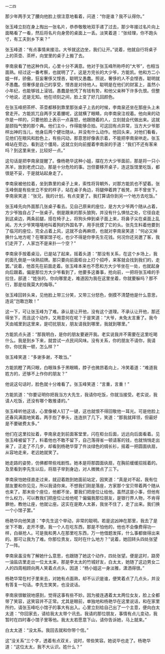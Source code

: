     一二四 

   那少年两手叉了腰向他脸上很注意地看着，问道：“你是谁？我不认得你。”

   张玉峰立刻在身上掏出一张名片，恭恭敬敬地双手递了过去，那少年接过名片向上面略看了一看，然后将名片向身旁的桌面上一丢。淡笑着道：“张经理，你不跑头寸，有工夫到乡下来？”

   张玉峰道：“有点事情来接洽。大爷就这边坐，我们让开。”说着，他就自行将桌子上的茶壶、茶杯，向堂里的桌子上搬了去。

   李南泉看了他这种作风，心里十分不满意。他对于张玉峰所称呼的“大爷”，也相当面熟。经过这一番考察，也就明了了。这是方完长的大少爷，方能凯。他和方二小姐一样，骄傲，狂妄奢侈又悭吝，聪明又愚蠢。照说，奢侈的人不会悭吝。聪明就不愚蠢。但奢侈是自己的享受，悭吝是对待他人。聪明是在他们的财富上，虽然小小年纪，也能够钱上滚钱。愚蠢是他凭了有钱有势，和他父亲种下许多仇恨。但整个地说，还是无知。他在顷刻之间，脸上变了好几回颜色。

   在张玉峰把茶杯、茶壶都移到靠里那张桌子上去的时候，李南泉还坐在那座头上未曾走开。方能凯兀自两手叉着腰呢，这就横了眼睛，向李南泉注视着。他向来的动作是一样的，只要他脸上表示一点喜怒，他跟随着的人，立刻就会代做出来。这就是颐指气使的那个典。他们主仆，作得能够合拍。可这回有点异常，当方大少爷那样出神的当儿，他身后两个健壮随从，并没有什么动作。他回头来，对他们看看，见他们在眼风和脸色上，有些闪动，那意思好像表示着，不能把李南泉哄走。张玉峰站在旁边，看到这个僵局，这就立刻向前握着李南泉的手道：“我们不还有客来吗？到这里来坐，比较好一点。”

   这句话是把李南泉提醒了。像杨艳华这种小姐，摆在方大少爷面前，那是将一只小羔羊，放到老虎口边，那是十分危险的事。岂但要移开桌子，连这饭馆里吃饭，都很是不妥，于是就站起身走了。

   李南泉被他拉着，坐到靠里的桌子上来，索性将背朝外，对那方能凯也不望着。张玉峰倒是有些坐立不安的样子，站在桌子角边，将腿伸着跨了板凳，并不曾坐下。李南泉笑道：“张兄，我的计划，有点变更了。我打算请你到另一个地方去吃饭。”

   张玉峰先向外面那几张桌子看去。见自己原来的座位，是方大少爷两个随从占着，方少爷独自占了一张桌子。倒是跟来的那头狼狗，并没有什么惧怯之处，它径自走到这桌边，两条前腿，搭在椅子上，将狗头伸到桌子面上来，将鼻子尖在桌面上乱闻。方大少爷笑嘻嘻地叫着狗的外国名字，用手抚摸了它的头。张先生料着他要到了临河的座位，完全占着上风，这就不会再麻烦，也就对李南泉笑道：“何必又掉换什么地方呢？在哪家馆子吃，也少不得是你李先生花钱。何况你还另邀了客，我们走开了，人家岂不是来扑一个空？”

   李南泉手按着桌沿，已是站了起来，摇着头道：“那没有关系，在这个乡场上，我的面孔倒是一块熟招牌。那只要向前面柜台上打个招呼，来客就会找到我们的，走罢。”说着，他首先在前面走着。张玉峰本来也不愿和方大少爷坐在一处，也就起身向后跟着。偏是那位方大少爷看到了，他要多这番事，抢向前，一把将张玉峰的手拉住，部道：“姓张的，你向哪里走，难道因为我在这里坐着，你就要躲吗？那不行，那是给我莫大的侮辱。”

   张玉峰回转头来，见他脸上带三分笑，又带三分怒色，倒摸不清楚他是什么意思，连说“岂敢岂敢！”

   这一下，可让张玉峰为了难。承认是让开他，没有这个道理。不承认让开他，那还得坐下，而且这个动作，又用意何在呢？于是笑道：“大爷，未免太言重了。我今天由城里到这里来，是叨扰朋友，朋友请我到哪里，我就到哪里。”

   方能凯点头道：“那我明白，是你的朋友要避开我。老实说我并不需要在这里吃喝什么。我是到乡下来，就尝试一点民间风味。没有关系，你的朋友不请你，我请你，你扰我一顿，怎么样？”

   张玉峰笑道：“多谢多谢，不敢当。”

   方能凯瞪了两只眼，白眼珠多于黑眼睛，脖子也微昂着向上，冷笑着道：“难道我姓方的，还够不上作你的朋友？”

   他说这句话时，脸色就十分难看了。张玉峰笑道：“言重，言重！”

   方能凯道：“你要证明你把我当方大先生，我请你吃饭，你就当接受。老实说，我请人吃饭，还没有哪个敢推诿的。”

   张玉峰听他这话，心里像被人钉了一键，这也就恨不得回敬他一耳光。可是他脸上还春风满面地笑着。两手抱了拳头，连连拱了几下，笑道：“那我就拜领，但最好是不要破费太多。”

   他们在这里拉扯着，李南泉走到前面客堂里，闪在柜台后面，远远向后面看着。见张玉峰被留下了，料着他也不敢不留下，自己落得省一顿请客的钱，也就悄悄走出来了，正走了不几步，却看到杨艳华穿了件淡绿色的绸长衫，摇着一把圆面纨扇，从容地走来，老远她就笑了。

   她走路的姿势，仿佛都带些戏剧性。她本是将那圆面纨扇，在胸前缓缓招摇着的。及至看到李先生以后，将扇子举到身边，对人微微点了三下。

   李南泉怕她径直走过来，就迎着跑到她面前站定，因笑道：“真是对不起，我有位朋友要和你见见，所以我请你来。不想我们刚是落座，方家那个宝贝带着两个随从也来了。那末些个座位，他都不坐，要我们把座位让给他。虽然这是小事，但他有什么权力，可以教我们把座位让给他呢？偏偏我那位朋友，是银行界人物，不肯得罪他，教他让座，他就让座。这实在是欺人太甚，我坐不住了，走了出来。我们换一个小馆子罢。”

   杨艳华向他笑道：“李先生这个举动，非常的聪明。若是这凶神在那里，我去了是坐下不敢，走开不便。我一个人在吃东西，那是不怕他的，他也不会像费得功一样，白昼抢人。可是我和男人在那里吃东西，万一他借题发挥，什么事都做得出来的。那可让我为了难。你那位贵友，现时在什么地方？”说着，她回转头四处张望了一阵。

   李南泉虽没有了解她什么意思，也跟随了她这个动作，四处张望。便是这时，路旁一油盐店里走出一位太太来，那是李太太的竹城好友，白太太，她随了这边男女二人的四周相顾向两人笑着点点头，因道：“杨小姐这一身淡雅，潇洒得很。”

   杨艳华常在村子里来去，对她有点面熟，却不认识是谁，便笑着点了几点头，并没有答复一句话。李先生笑笑，也没说话。

   李南泉很敏锐地感到，觉得这事有些不妙。因为接连遇着太太两位女友，脸上全都带了笑容，这笑容并不正常。尤其是眼前，单独地和杨艳华在这里说话，和在家里所约，请张玉峰吃小馆子的事大有出入。心里立刻给自己出了一个主意，便向白太太道：“你回家去，请给我太太带个讯去。我请的那位朋友，事情有点儿变动，我暂时在四时春小馆子里等他。我太太若愿意下山，请你告诉她，马上就来。”

   白太太道：“没太系。我回去就和你带个信。”

   这“没关系”三个字，透着有点双关，说时，带些笑容。她说毕也走了。杨艳华道：“这位太太，我不大认识。姓什么？”


